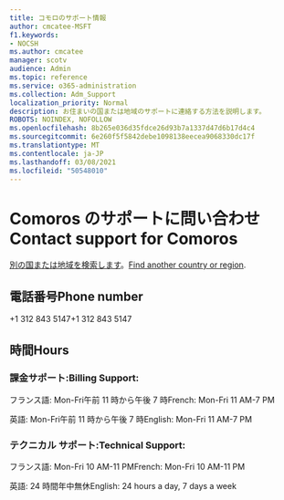 ```yaml
---
title: コモロのサポート情報
author: cmcatee-MSFT
f1.keywords:
- NOCSH
ms.author: cmcatee
manager: scotv
audience: Admin
ms.topic: reference
ms.service: o365-administration
ms.collection: Adm_Support
localization_priority: Normal
description: お住まいの国または地域のサポートに連絡する方法を説明します。
ROBOTS: NOINDEX, NOFOLLOW
ms.openlocfilehash: 8b265e036d35fdce26d93b7a1337d47d6b17d4c4
ms.sourcegitcommit: 6e260f5f5842debe1098138eecea9068330dc17f
ms.translationtype: MT
ms.contentlocale: ja-JP
ms.lasthandoff: 03/08/2021
ms.locfileid: "50548010"
---
```

# <a name="contact-support-for-comoros"></a><span data-ttu-id="8acb8-103">Comoros のサポートに問い合わせ</span><span class="sxs-lookup"><span data-stu-id="8acb8-103">Contact support for Comoros</span></span>

<span data-ttu-id="8acb8-104">[別の国または地域を検索します](../contact-support-for-business-products.md)。</span><span class="sxs-lookup"><span data-stu-id="8acb8-104">[Find another country or region](../contact-support-for-business-products.md).</span></span>

## <a name="phone-number"></a><span data-ttu-id="8acb8-105">電話番号</span><span class="sxs-lookup"><span data-stu-id="8acb8-105">Phone number</span></span>
<span data-ttu-id="8acb8-106">+1 312 843 5147</span><span class="sxs-lookup"><span data-stu-id="8acb8-106">+1 312 843 5147</span></span>

## <a name="hours"></a><span data-ttu-id="8acb8-107">時間</span><span class="sxs-lookup"><span data-stu-id="8acb8-107">Hours</span></span>
### <a name="billing-support"></a><span data-ttu-id="8acb8-108">課金サポート:</span><span class="sxs-lookup"><span data-stu-id="8acb8-108">Billing Support:</span></span>

<span data-ttu-id="8acb8-109">フランス語: Mon-Fri午前 11 時から午後 7 時</span><span class="sxs-lookup"><span data-stu-id="8acb8-109">French: Mon-Fri 11 AM-7 PM</span></span>

<span data-ttu-id="8acb8-110">英語: Mon-Fri午前 11 時から午後 7 時</span><span class="sxs-lookup"><span data-stu-id="8acb8-110">English: Mon-Fri 11 AM-7 PM</span></span>

### <a name="technical-support"></a><span data-ttu-id="8acb8-111">テクニカル サポート:</span><span class="sxs-lookup"><span data-stu-id="8acb8-111">Technical Support:</span></span>

<span data-ttu-id="8acb8-112">フランス語: Mon-Fri 10 AM-11 PM</span><span class="sxs-lookup"><span data-stu-id="8acb8-112">French: Mon-Fri 10 AM-11 PM</span></span>

<span data-ttu-id="8acb8-113">英語: 24 時間年中無休</span><span class="sxs-lookup"><span data-stu-id="8acb8-113">English: 24 hours a day, 7 days a week</span></span>
